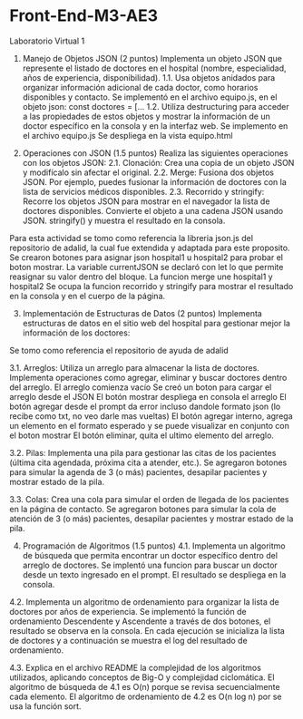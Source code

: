 # Front-End-M3-AE3
Laboratorio Virtual 1

1. Manejo de Objetos JSON (2 puntos)
Implementa un objeto JSON que represente el listado de doctores en el hospital (nombre, especialidad, años de experiencia, disponibilidad).
1.1. Usa objetos anidados para organizar información adicional de cada doctor, como horarios disponibles y contacto.
Se implementó en el archivo equipo.js, en el objeto json: const doctores = [...
1.2. Utiliza destructuring para acceder a las propiedades de estos objetos y mostrar la información de un doctor específico en la consola y en la interfaz web.
Se implemento en el archivo equipo.js
Se despliega en la vista equipo.html

2. Operaciones con JSON (1.5 puntos)
Realiza las siguientes operaciones con los objetos JSON:
2.1. Clonación: Crea una copia de un objeto JSON y modifícalo sin afectar el original.
2.2. Merge: Fusiona dos objetos JSON. Por ejemplo, puedes fusionar la información de doctores con la lista de servicios médicos disponibles.
2.3. Recorrido y stringify: Recorre los objetos JSON para mostrar en el navegador la lista de doctores disponibles. Convierte el objeto a una cadena JSON usando JSON. stringify() y muestra el resultado en la consola.

Para esta actividad se tomo como referencia la libreria json.js del repositorio de adalid, la cual fue extendida y adaptada para este proposito.
Se crearon botones para asignar json hospital1 u hospital2 para probar el boton mostrar.
La variable currentJSON se declaró con let lo que permite reasignar su valor dentro del bloque.
La funcion merge une hospital1 y hospital2
Se ocupa la funcion recorrido y stringify para mostrar el resultado en la consola y en el cuerpo de la página.

3. Implementación de Estructuras de Datos (2 puntos)
Implementa estructuras de datos en el sitio web del hospital para gestionar mejor la información de los doctores:

Se tomo como referencia el repositorio de ayuda de adalid

3.1. Arreglos: Utiliza un arreglo para almacenar la lista de doctores. Implementa operaciones como agregar, eliminar y buscar doctores dentro del arreglo.
El arreglo comienza vacío
Se creó un boton para cargar el arreglo desde el JSON
El botón mostrar despliega en consola el arreglo
El botón agregar desde el prompt da error incluso dandole formato json (lo recibe como txt, no veo darle mas vueltas)
El botón agregar interno, agrega un elemento en el formato esperado y se puede visualizar en conjunto con el boton mostrar
El botón eliminar, quita el ultimo elemento del arreglo.

3.2. Pilas: Implementa una pila para gestionar las citas de los pacientes (última cita agendada, próxima cita a atender, etc.).
Se agregaron botones para simular la agenda de 3 (o más) pacientes, desapilar pacientes y mostrar estado de la pila.

3.3. Colas: Crea una cola para simular el orden de llegada de los pacientes en la página de contacto.
Se agregaron botones para simular la cola de atención de 3 (o más) pacientes, desapilar pacientes y mostrar estado de la pila.


4. Programación de Algoritmos (1.5 puntos)
4.1. Implementa un algoritmo de búsqueda que permita encontrar un doctor específico dentro del arreglo de doctores.
Se implentó una funcion para buscar un doctor desde un texto ingresado en el prompt. El resultado se despliega en la consola.

4.2. Implementa un algoritmo de ordenamiento para organizar la lista de doctores por años de experiencia.
Se implementó la función de ordenamiento Descendente y Ascendente a través de dos botones, el resultado se observa en la consola.
En cada ejecución se inicializa la lista de doctores y a continuación se muestra el log del resultado de ordenamiento.

4.3. Explica en el archivo README la complejidad de los algoritmos utilizados, aplicando conceptos de Big-O y complejidad ciclomática.
El algoritmo de búsqueda de 4.1 es O(n) porque se revisa secuencialmente cada elemento.
El algoritmo de ordenamiento de 4.2 es O(n log n) por se usa la función sort.